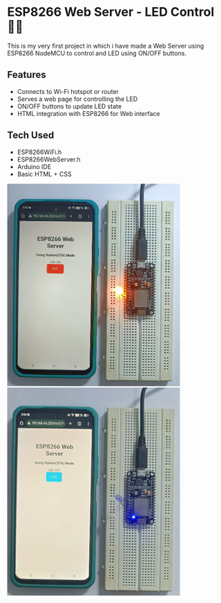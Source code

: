 # ESP8266 Web Server - LED Control 🔌💡

This is my very first project in which i have made a Web Server using ESP8266 NodeMCU to control and LED using ON/OFF buttons.

## Features

- Connects to Wi-Fi hotspot or router
- Serves a web page for controlling the LED
- ON/OFF buttons to update LED state
- HTML integration with ESP8266 for Web interface

## Tech Used

- ESP8266WiFi.h
- ESP8266WebServer.h
- Arduino IDE
- Basic HTML + CSS
<img src="images/ON.jpg" width="400"/>
<img src="images/OFF.jpg" width="400"/>
